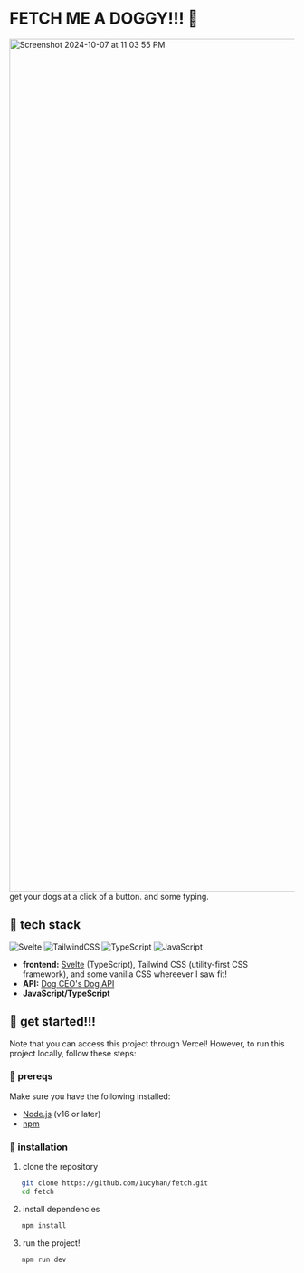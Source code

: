 # FETCH ME A DOGGY!!! 🐶
<img width="1506" alt="Screenshot 2024-10-07 at 11 03 55 PM" src="https://github.com/user-attachments/assets/b370a564-c151-4798-8715-cbb026e2fe1a">
get your dogs at a click of a button. and some typing. 

## 🐾 tech stack
![Svelte](https://img.shields.io/badge/Svelte-4A4A55?style=for-the-badge&logo=svelte&logoColor=FF3E00)
![TailwindCSS](https://img.shields.io/badge/Tailwind_CSS-38B2AC?style=for-the-badge&logo=tailwind-css&logoColor=white)
![TypeScript](https://img.shields.io/badge/TypeScript-007ACC?style=for-the-badge&logo=typescript&logoColor=white)
![JavaScript](https://img.shields.io/badge/JavaScript-F7DF1E?style=for-the-badge&logo=javascript&logoColor=black)

- **frontend:** [Svelte](https://svelte.dev/) (TypeScript), Tailwind CSS (utility-first CSS framework), and some vanilla CSS whereever I saw fit!
- **API:** [Dog CEO's Dog API](https://dog.ceo/dog-api/)
- **JavaScript/TypeScript**

## 🐾 get started!!!
Note that you can access this project through Vercel! However, to run this project locally, follow these steps:

### 🐾 prereqs

Make sure you have the following installed:

- [Node.js](https://nodejs.org/) (v16 or later)
- [npm](https://www.npmjs.com/)

### 🐾 installation

1. clone the repository
```sh
   git clone https://github.com/1ucyhan/fetch.git
   cd fetch
```

2. install dependencies
```sh
   npm install
```

3. run the project!
```sh
   npm run dev
```

